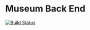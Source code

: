 # Museum Back End
[![Build Status](https://travis-ci.com/stefbeys/Museum-Back-End.svg?branch=master)](https://travis-ci.com/stefbeys/Museum-Back-End)
